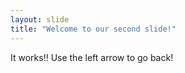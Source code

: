 ```yaml
---
layout: slide
title: "Welcome to our second slide!"
---
```

It works!!
Use the left arrow to go back!
